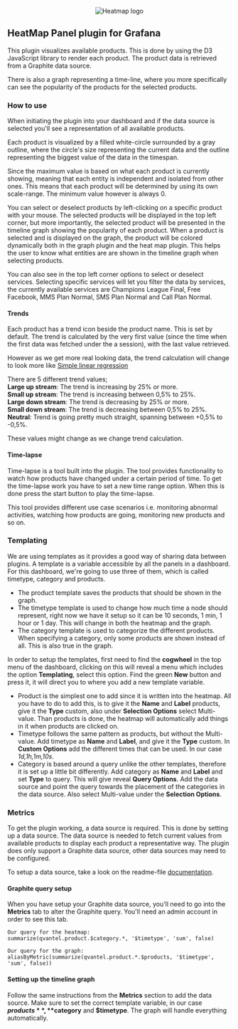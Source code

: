 <p align="center">
  <img src="images/logo_HeatMap.svg" alt="Heatmap logo"/>
</p>

## HeatMap Panel plugin for Grafana
This plugin visualizes available products. This is done by using the D3 JavaScript library to render each product. The product data is retrieved from a Graphite data source.

There is also a graph representing a time-line, where you more specifically can see the popularity of the products for the selected products.

### How to use
When initiating the plugin into your dashboard and if the data source is selected you'll see a representation of all available products.

Each product is visualized by a filled white-circle surrounded by a gray outline, where the circle's size representing the current data and the outline representing the biggest value of the data in the timespan.

Since the maximum value is based on what each product is currently showing, meaning that each entity is independent and isolated from other ones. This means that each product will be determined by using its own scale-range. The minimum value however is always 0.

You can select or deselect products by left-clicking on a specific product with your mouse. The selected products will be displayed in the top left corner, but more importantly, the selected product will be presented in the timeline graph showing the popularity of each product. When a product is selected and is displayed on the graph, the product will be colored dynamically both in the graph plugin and the heat map plugin. This helps the user to know what entities are are shown in the timeline graph when selecting products.

You can also see in the top left corner options to select or deselect services. Selecting specific services will let you filter the data by services, the currently available services are Champions League Final, Free Facebook, MMS Plan Normal, SMS Plan Normal and Call Plan Normal.

#### Trends
Each product has a trend icon beside the product name. This is set by default. The trend is calculated by the very first value (since the time when the first data was fetched under the a session), with the last value retrieved.

However as we get more real looking data, the trend calculation will change to look more like [Simple linear regression](https://en.wikipedia.org/wiki/Simple_linear_regression)

 There are 5 different trend values;<br>
 **Large up stream**: The trend is increasing by 25% or more.<br>
 **Small up stream**: The trend is increasing between 0,5% to 25%.<br>
 **Large down stream**: The trend is decreasing by 25% or more.<br>
 **Small down stream**: The trend is decreasing between 0,5% to 25%.<br>
 **Neutral**: Trend is going pretty much straight, spanning between +0,5% to -0,5%.

 These values might change as we change trend calculation.

#### Time-lapse
Time-lapse is a tool built into the plugin. The tool provides functionality to watch how products have changed under a certain period of time.
To get the time-lapse work you have to set a new time range option. When this is done press the start button to play the time-lapse.

This tool provides different use case scenarios i.e. monitoring abnormal activities, watching how products are going, monitoring new products and so on.

### Templating
We are using templates as it provides a good way of sharing data between plugins. A template is a variable accessible by all the panels in a dashboard. For this dashboard, we're going to use three of them, which is called timetype, category and products.

* The product template saves the products that should be shown in the graph.
* The timetype template is used to change how much time a node should represent, right now we have it setup so it can be 10 seconds, 1 min, 1 hour or 1 day. This will change in both the heatmap and the graph.
* The category template is used to categorize the different products. When specifying a category, only some products are shown instead of all. This is also true in the graph.

In order to setup the  templates, first need to find the **cogwheel** in the top menu of the dashboard, clicking on this will reveal a menu which includes the option **Templating**, select this option. Find the green **New** button and press it, it will direct you to where you add a new template variable.

* Product is the simplest one to add since it is written into the heatmap. All you have to do to add this, is to give it the **Name** and **Label** products, give it the **Type** custom, also under **Selection Options** select Multi-value. Than products is done, the heatmap will automatically add things in it when products are clicked on.
* Timetype follows the same pattern as products, but without the Multi-value. Add timetype as **Name** and **Label**, and give it the **Type** custom. In **Custom Options** add the different times that can be used. In our case *1d,1h,1m,10s*.
* Category is based around a query unlike the other templates, therefore it is set up a little bit differently. Add category as **Name** and **Label** and set **Type** to query. This will give reveal **Query Options**. Add the data source and point the query towards the placement of the categories in the data source. Also select Multi-value under the **Selection Options**.

### Metrics
To get the plugin working, a data source is required. This is done by setting up a data source. The data source is needed to fetch current values from available products to display each product a representative way.
The plugin does only support a Graphite data source, other data sources may need to be configured.

To setup a data source, take a look on the readme-file [documentation](https://github.com/flygare/QvantelFrontend#data-source-setup).

#### Graphite query setup
When you have setup your Graphite data source, you'll need to go into the **Metrics** tab to alter the Graphite query. You'll need an admin account in order to see this tab.<br>

```
Our query for the heatmap:
summarize(qvantel.product.$category.*, '$timetype', 'sum', false)

Our query for the graph:
aliasByMetric(summarize(qvantel.product.*.$products, '$timetype', 'sum', false))
```

#### Setting up the timeline graph
Follow the same instructions from the **Metrics** section to add the data source. Make sure to set the correct template variable, in our case **$products**,**$category** and **$timetype**. The graph will handle everything automatically.
